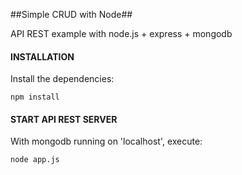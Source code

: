 ##Simple CRUD with Node##

API REST example with node.js + express + mongodb


#### INSTALLATION

Install the dependencies:

`npm install`



#### START API REST SERVER

With mongodb running on 'localhost', execute:

`node app.js`


